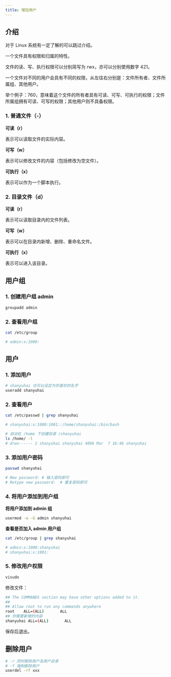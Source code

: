 ```yaml
---
title: 增加用户
---
```


## 介绍

对于 Linux 系统有一定了解的可以跳过介绍。

一个文件具有权限和归属的特性。

文件的读、写、执行权限可以分别简写为 rwx，亦可以分别使用数字 421。

一个文件对不同的用户会具有不同的权限，从左往右分别是：文件所有者、文件所属组、其他用户。

举个例子：760，意味着这个文件的所有者具有可读、可写、可执行的权限；文件所属组拥有可读、可写的权限；其他用户则不具备权限。

### 1. 普通文件（-）

**可读（r）**

表示可以读取文件的实际内容。

**可写（w）**

表示可以修改文件的内容（包括修改为空文件）。

**可执行（x）**

表示可以作为一个脚本执行。

### 2. 目录文件（d）

**可读（r）**

表示可以读取目录内的文件列表。

**可写（w）**

表示可以在目录内新增、删除、重命名文件。

**可执行（x）**

表示可以进入该目录。



## 用户组

### 1. 创建用户组 admin

```bash
groupadd admin
```

### 2. 查看用户组

```bash
cat /etc/group

# admin:x:1000:
```



## 用户

### 1. 添加用户

```bash
# shanyuhai 也可以设定为你喜欢的名字
useradd shanyuhai
```

### 2. 查看用户

```bash
cat /etc/passwd | grep shanyuhai

# shanyuhai:x:1000:1001::/home/shanyuhai:/bin/bash

# 自动在 /home 下创建目录 /shanyuhai
ls /home/ -l
# drwx------ 2 shanyuhai shanyuhai 4096 Mar  7 16:46 shanyuhai
```

### 3. 添加用户密码

```bash
passwd shanyuhai

# New password: # 输入密码即可
# Retype new password:  # 重复密码即可
```

### 4. 将用户添加到用户组

**将用户添加到 admin 组**

```bash
usermod -a -G admin shanyuhai
```

**查看是否加入 admin 用户组**

```bash
cat /etc/group | grep shanyuhai

# admin:x:1000:shanyuhai
# shanyuhai:x:1001:
```

### 5. 修改用户权限

```bash
visudo
```

修改文件：

```bash
## The COMMANDS section may have other options added to it.
##
## Allow root to run any commands anywhere
root    ALL=(ALL)       ALL
## 你需要新增的内容
shanyuhai ALL=(ALL)       ALL
```

保存后退出。



## 删除用户

```bash
# -r 同时删除用户及用户目录
# -f 强制删除用户
userdel -rf xxx
```

